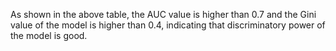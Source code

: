 <p>As shown in the above table, the AUC value is higher than 0.7 and the Gini value of the model is higher than 0.4, indicating that discriminatory power of the model is good.</p>
